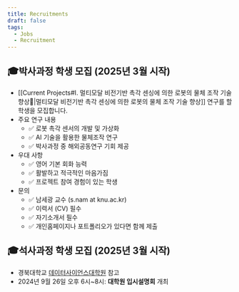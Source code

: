 ```yaml
---
title: Recruitments
draft: false
tags:
  - Jobs
  - Recruitment
---
```

## 🎓박사과정 학생 모집 (2025년 3월 시작)
- [[Current Projects#I. 멀티모달 비전기반 촉각 센싱에 의한 로봇의 물체 조작 기술 향상🦾|멀티모달 비전기반 촉각 센싱에 의한 로봇의 물체 조작 기술 향상]] 연구를 할 학생을 모집합니다.
- 주요 연구 내용
	- ✅ 로봇 촉각 센서의 개발 및 가상화
	- ✅ AI 기술을 활용한 물체조작 연구
	- ✅ 박사과정 중 해외공동연구 기회 제공
- 우대 사항
	- ✅ 영어 기본 회화 능력
	- ✅ 활발하고 적극적인 마음가짐
	- ✅ 프로젝트 참여 경험이 있는 학생
- 문의
	- ✅ 남세광 교수 (s.nam at knu.ac.kr)
	- ✅ 이력서 (CV) 필수
	- ✅ 자기소개서 필수
	- ✅ 개인홈페이지나 포트폴리오가 있다면 함께 제출

## 🎓석사과정 학생 모집 (2025년 3월 시작)
- 경북대학교 [데이터사이언스대학원](https://data.knu.ac.kr/) 참고
- 2024년 9월 26일 오후 6시~8시: **대학원 입시설명회** 개최